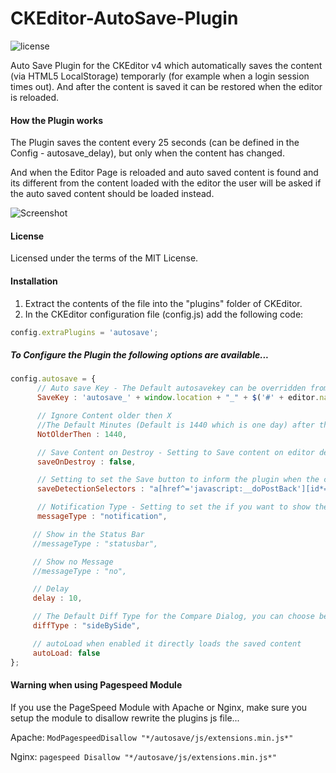 CKEditor-AutoSave-Plugin
========================

![license](https://img.shields.io/github/license/w8tcha/CKEditor-AutoSave-Plugin)

Auto Save Plugin for the CKEditor v4 which automatically saves the content (via HTML5 LocalStorage) temporarly (for example when a login session times out). 
And after the content is saved it can be restored when the editor is reloaded.

#### How the Plugin works

The Plugin saves the content every 25 seconds (can be defined in the Config - autosave_delay), but only when the content has changed.

And when the Editor Page is reloaded and auto saved content is found and its different from the content loaded with the editor the user will be asked if the auto saved content should be loaded instead.


![Screenshot](http://www.watchersnet.de/Portals/0/screenshots/dnn/AutoSaveDiffDialog.png)

#### License

Licensed under the terms of the MIT License.

#### Installation

 1. Extract the contents of the file into the "plugins" folder of CKEditor.
 2. In the CKEditor configuration file (config.js) add the following code:

````js
config.extraPlugins = 'autosave';
````

##### To Configure the Plugin the following options are available...


````js
config.autosave = { 
      // Auto save Key - The Default autosavekey can be overridden from the config ...
      SaveKey : 'autosave_' + window.location + "_" + $('#' + editor.name).attr('name'),

      // Ignore Content older then X
      //The Default Minutes (Default is 1440 which is one day) after the auto saved content is ignored can be overidden from the config ...
      NotOlderThen : 1440,

      // Save Content on Destroy - Setting to Save content on editor destroy (Default is false) ...
      saveOnDestroy : false,

      // Setting to set the Save button to inform the plugin when the content is saved by the user and doesn't need to be stored temporary ...
      saveDetectionSelectors : "a[href^='javascript:__doPostBack'][id*='Save'],a[id*='Cancel']",

      // Notification Type - Setting to set the if you want to show the "Auto Saved" message, and if yes you can show as Notification or as Message in the Status bar (Default is "notification")
      messageType : "notification",

     // Show in the Status Bar
     //messageType : "statusbar",

     // Show no Message
     //messageType : "no",

     // Delay
     delay : 10,

     // The Default Diff Type for the Compare Dialog, you can choose between "sideBySide" or "inline". Default is "sideBySide"
     diffType : "sideBySide",

     // autoLoad when enabled it directly loads the saved content
     autoLoad: false
};
````

#### Warning when using Pagespeed Module
If you use the PageSpeed Module with Apache or Nginx, make sure you setup the module to disallow rewrite the plugins js file...

Apache:
`ModPagespeedDisallow "*/autosave/js/extensions.min.js*"`

Nginx: 
`pagespeed Disallow "*/autosave/js/extensions.min.js*"`
